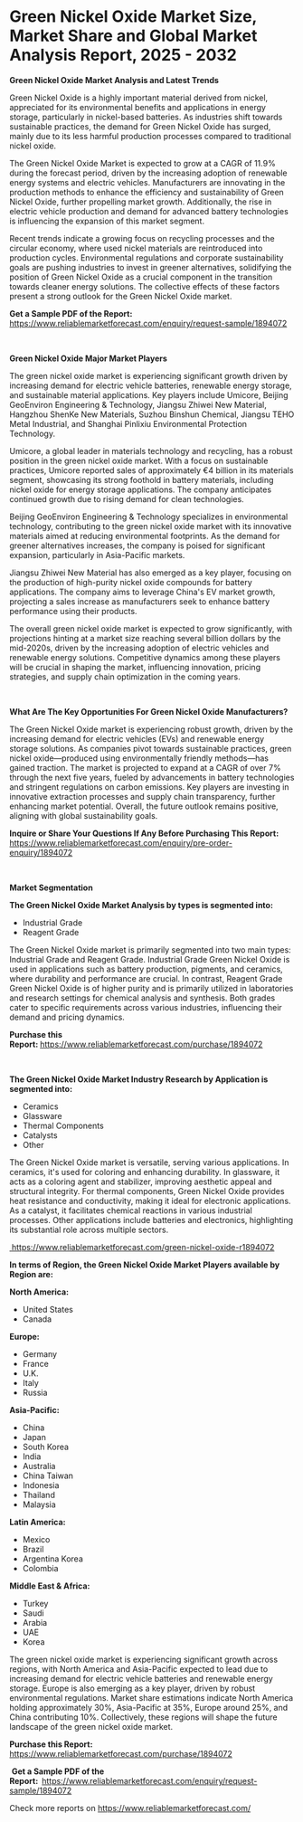 <p><h1>Green Nickel Oxide Market Size, Market Share and Global Market Analysis Report, 2025 - 2032</h1></p><p><strong>Green Nickel Oxide Market Analysis and Latest Trends</strong></p>
<p><p>Green Nickel Oxide is a highly important material derived from nickel, appreciated for its environmental benefits and applications in energy storage, particularly in nickel-based batteries. As industries shift towards sustainable practices, the demand for Green Nickel Oxide has surged, mainly due to its less harmful production processes compared to traditional nickel oxide.</p><p>The Green Nickel Oxide Market is expected to grow at a CAGR of 11.9% during the forecast period, driven by the increasing adoption of renewable energy systems and electric vehicles. Manufacturers are innovating in the production methods to enhance the efficiency and sustainability of Green Nickel Oxide, further propelling market growth. Additionally, the rise in electric vehicle production and demand for advanced battery technologies is influencing the expansion of this market segment.</p><p>Recent trends indicate a growing focus on recycling processes and the circular economy, where used nickel materials are reintroduced into production cycles. Environmental regulations and corporate sustainability goals are pushing industries to invest in greener alternatives, solidifying the position of Green Nickel Oxide as a crucial component in the transition towards cleaner energy solutions. The collective effects of these factors present a strong outlook for the Green Nickel Oxide market.</p></p>
<p><strong>Get a Sample PDF of the Report:&nbsp;</strong> <a href="https://www.reliablemarketforecast.com/enquiry/request-sample/1894072?utm_campaign=3208&utm_medium=2&utm_source=Github&utm_content=ia&utm_term=02042025&utm_id=green-nickel-oxide">https://www.reliablemarketforecast.com/enquiry/request-sample/1894072</a></p>
<p>&nbsp;</p>
<p><strong>Green Nickel Oxide Major Market Players</strong></p>
<p><p>The green nickel oxide market is experiencing significant growth driven by increasing demand for electric vehicle batteries, renewable energy storage, and sustainable material applications. Key players include Umicore, Beijing GeoEnviron Engineering & Technology, Jiangsu Zhiwei New Material, Hangzhou ShenKe New Materials, Suzhou Binshun Chemical, Jiangsu TEHO Metal Industrial, and Shanghai Pinlixiu Environmental Protection Technology.</p><p>Umicore, a global leader in materials technology and recycling, has a robust position in the green nickel oxide market. With a focus on sustainable practices, Umicore reported sales of approximately €4 billion in its materials segment, showcasing its strong foothold in battery materials, including nickel oxide for energy storage applications. The company anticipates continued growth due to rising demand for clean technologies.</p><p>Beijing GeoEnviron Engineering & Technology specializes in environmental technology, contributing to the green nickel oxide market with its innovative materials aimed at reducing environmental footprints. As the demand for greener alternatives increases, the company is poised for significant expansion, particularly in Asia-Pacific markets.</p><p>Jiangsu Zhiwei New Material has also emerged as a key player, focusing on the production of high-purity nickel oxide compounds for battery applications. The company aims to leverage China's EV market growth, projecting a sales increase as manufacturers seek to enhance battery performance using their products.</p><p>The overall green nickel oxide market is expected to grow significantly, with projections hinting at a market size reaching several billion dollars by the mid-2020s, driven by the increasing adoption of electric vehicles and renewable energy solutions. Competitive dynamics among these players will be crucial in shaping the market, influencing innovation, pricing strategies, and supply chain optimization in the coming years.</p></p>
<p>&nbsp;</p>
<p><strong>What Are The Key Opportunities For Green Nickel Oxide Manufacturers?</strong></p>
<p><p>The Green Nickel Oxide market is experiencing robust growth, driven by the increasing demand for electric vehicles (EVs) and renewable energy storage solutions. As companies pivot towards sustainable practices, green nickel oxide—produced using environmentally friendly methods—has gained traction. The market is projected to expand at a CAGR of over 7% through the next five years, fueled by advancements in battery technologies and stringent regulations on carbon emissions. Key players are investing in innovative extraction processes and supply chain transparency, further enhancing market potential. Overall, the future outlook remains positive, aligning with global sustainability goals.</p></p>
<p><strong>Inquire or Share Your Questions If Any Before Purchasing This Report:</strong> <a href="https://www.reliablemarketforecast.com/enquiry/pre-order-enquiry/1894072?utm_campaign=3208&utm_medium=2&utm_source=Github&utm_content=ia&utm_term=02042025&utm_id=green-nickel-oxide">https://www.reliablemarketforecast.com/enquiry/pre-order-enquiry/1894072</a></p>
<p>&nbsp;</p>
<p><strong>Market Segmentation</strong></p>
<p><strong>The Green Nickel Oxide Market Analysis by types is segmented into:</strong></p>
<p><ul><li>Industrial Grade</li><li>Reagent Grade</li></ul></p>
<p><p>The Green Nickel Oxide market is primarily segmented into two main types: Industrial Grade and Reagent Grade. Industrial Grade Green Nickel Oxide is used in applications such as battery production, pigments, and ceramics, where durability and performance are crucial. In contrast, Reagent Grade Green Nickel Oxide is of higher purity and is primarily utilized in laboratories and research settings for chemical analysis and synthesis. Both grades cater to specific requirements across various industries, influencing their demand and pricing dynamics.</p></p>
<p><strong>Purchase this Report:&nbsp;</strong><a href="https://www.reliablemarketforecast.com/purchase/1894072?utm_campaign=3208&utm_medium=2&utm_source=Github&utm_content=ia&utm_term=02042025&utm_id=green-nickel-oxide">https://www.reliablemarketforecast.com/purchase/1894072</a></p>
<p>&nbsp;</p>
<p><strong>The Green Nickel Oxide Market Industry Research by Application is segmented into:</strong></p>
<p><ul><li>Ceramics</li><li>Glassware</li><li>Thermal Components</li><li>Catalysts</li><li>Other</li></ul></p>
<p><p>The Green Nickel Oxide market is versatile, serving various applications. In ceramics, it's used for coloring and enhancing durability. In glassware, it acts as a coloring agent and stabilizer, improving aesthetic appeal and structural integrity. For thermal components, Green Nickel Oxide provides heat resistance and conductivity, making it ideal for electronic applications. As a catalyst, it facilitates chemical reactions in various industrial processes. Other applications include batteries and electronics, highlighting its substantial role across multiple sectors.</p></p>
<p><a href="https://www.reliablemarketforecast.com/green-nickel-oxide-r1894072?utm_campaign=3208&utm_medium=2&utm_source=Github&utm_content=ia&utm_term=02042025&utm_id=green-nickel-oxide">&nbsp;https://www.reliablemarketforecast.com/green-nickel-oxide-r1894072</a></p>
<p><strong>In terms of Region, the Green Nickel Oxide Market Players available by Region are:</strong></p>
<p>
    <p> <strong> North America: </strong>
        <ul>
            <li>United States</li>
            <li>Canada</li>
        </ul>
        </p> 
    <p> <strong> Europe: </strong>
        <ul>
            <li>Germany</li>
            <li>France</li>
            <li>U.K.</li>
            <li>Italy</li>
            <li>Russia</li>
        </ul>
        </p> 
    <p> <strong> Asia-Pacific: </strong>
        <ul>
            <li>China</li>
            <li>Japan</li>
            <li>South Korea</li>
            <li>India</li>
            <li>Australia</li>
            <li>China Taiwan</li>
            <li>Indonesia</li>
            <li>Thailand</li>
            <li>Malaysia</li>
        </ul>
        </p> 
    <p> <strong> Latin America: </strong>
        <ul>
            <li>Mexico</li>
            <li>Brazil</li>
            <li>Argentina Korea</li>
            <li>Colombia</li>
        </ul>
        </p> 
    <p> <strong> Middle East & Africa: </strong>
        <ul>
            <li>Turkey</li>
            <li>Saudi</li>
            <li>Arabia</li>
            <li>UAE</li>
            <li>Korea</li>
        </ul>
    </p>
    </p>
<p><p>The green nickel oxide market is experiencing significant growth across regions, with North America and Asia-Pacific expected to lead due to increasing demand for electric vehicle batteries and renewable energy storage. Europe is also emerging as a key player, driven by robust environmental regulations. Market share estimations indicate North America holding approximately 30%, Asia-Pacific at 35%, Europe around 25%, and China contributing 10%. Collectively, these regions will shape the future landscape of the green nickel oxide market.</p></p>
<p><strong>Purchase this Report: </strong><a href="https://www.reliablemarketforecast.com/purchase/1894072?utm_campaign=3208&utm_medium=2&utm_source=Github&utm_content=ia&utm_term=02042025&utm_id=green-nickel-oxide">https://www.reliablemarketforecast.com/purchase/1894072</a></p>
<p>&nbsp;<strong>Get a Sample PDF of the Report:&nbsp;&nbsp;</strong><a href="https://www.reliablemarketforecast.com/enquiry/request-sample/1894072?utm_campaign=3208&utm_medium=2&utm_source=Github&utm_content=ia&utm_term=02042025&utm_id=green-nickel-oxide">https://www.reliablemarketforecast.com/enquiry/request-sample/1894072</a></p>
<p><strong></strong></p>
<p>Check more reports on <a href="https://www.reliablemarketforecast.com/?utm_campaign=3208&utm_medium=2&utm_source=Github&utm_content=ia&utm_term=02042025&utm_id=green-nickel-oxide">https://www.reliablemarketforecast.com/</a></p>